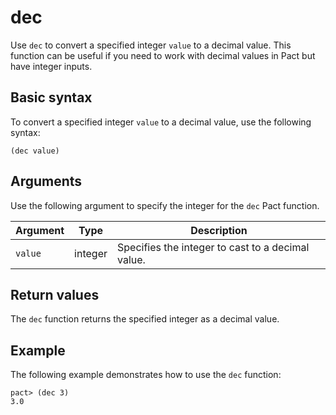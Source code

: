 # dec

Use `dec` to convert a specified integer `value` to a decimal value.
This function can be useful if you need to work with decimal values in Pact but have integer inputs.

## Basic syntax

To convert a specified integer `value` to a decimal value, use the following syntax:

```pact
(dec value)
```

## Arguments

Use the following argument to specify the integer for the `dec` Pact function.

| Argument | Type | Description |
| --- | --- | --- |
| `value` | integer | Specifies the integer to cast to a decimal value. |

## Return values

The `dec` function returns the specified integer as a decimal value.

## Example

The following example demonstrates how to use the `dec` function:

```pact
pact> (dec 3)
3.0
```
